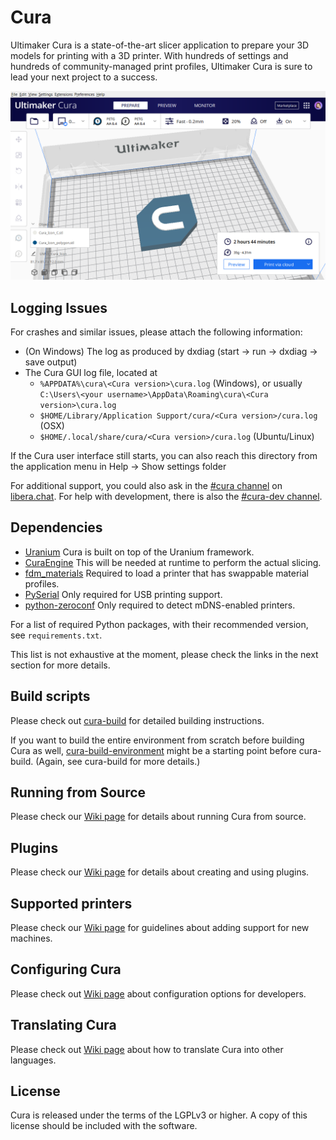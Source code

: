 Cura
====
Ultimaker Cura is a state-of-the-art slicer application to prepare your 3D models for printing with a 3D printer. With hundreds of settings and hundreds of community-managed print profiles, Ultimaker Cura is sure to lead your next project to a success.

![Screenshot](cura-logo.PNG)

Logging Issues
------------
For crashes and similar issues, please attach the following information:

* (On Windows) The log as produced by dxdiag (start -> run -> dxdiag -> save output)
* The Cura GUI log file, located at
  * `%APPDATA%\cura\<Cura version>\cura.log` (Windows), or usually `C:\Users\<your username>\AppData\Roaming\cura\<Cura version>\cura.log`
  * `$HOME/Library/Application Support/cura/<Cura version>/cura.log` (OSX)
  * `$HOME/.local/share/cura/<Cura version>/cura.log` (Ubuntu/Linux)

If the Cura user interface still starts, you can also reach this directory from the application menu in Help -> Show settings folder

For additional support, you could also ask in the [#cura channel](https://web.libera.chat/#cura) on [libera.chat](https://libera.chat/). For help with development, there is also the [#cura-dev channel](https://web.libera.chat/#cura-dev).

Dependencies
------------
* [Uranium](https://github.com/Ultimaker/Uranium) Cura is built on top of the Uranium framework.
* [CuraEngine](https://github.com/Ultimaker/CuraEngine) This will be needed at runtime to perform the actual slicing.
* [fdm_materials](https://github.com/Ultimaker/fdm_materials) Required to load a printer that has swappable material profiles.
* [PySerial](https://github.com/pyserial/pyserial) Only required for USB printing support.
* [python-zeroconf](https://github.com/jstasiak/python-zeroconf) Only required to detect mDNS-enabled printers.

For a list of required Python packages, with their recommended version, see `requirements.txt`.

This list is not exhaustive at the moment, please check the links in the next section for more details.

Build scripts
-------------
Please check out [cura-build](https://github.com/Ultimaker/cura-build) for detailed building instructions.

If you want to build the entire environment from scratch before building Cura as well, [cura-build-environment](https://github.com/Ultimaker/cura-build-environment) might be a starting point before cura-build. (Again, see cura-build for more details.)

Running from Source
-------------
Please check our [Wiki page](https://github.com/Ultimaker/Cura/wiki/Running-Cura-from-Source) for details about running Cura from source.

Plugins
-------------
Please check our [Wiki page](https://github.com/Ultimaker/Cura/wiki/Plugin-Directory) for details about creating and using plugins.

Supported printers
-------------
Please check our [Wiki page](https://github.com/Ultimaker/Cura/wiki/Adding-new-machine-profiles-to-Cura) for guidelines about adding support for new machines.

Configuring Cura
----------------
Please check out [Wiki page](https://github.com/Ultimaker/Cura/wiki/Cura-Settings) about configuration options for developers.

Translating Cura
----------------
Please check out [Wiki page](https://github.com/Ultimaker/Cura/wiki/Translating-Cura) about how to translate Cura into other languages.

License
----------------
Cura is released under the terms of the LGPLv3 or higher. A copy of this license should be included with the software.
